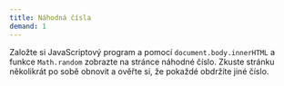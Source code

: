 ```yaml
---
title: Náhodná čísla
demand: 1
---
```


Založte si JavaScriptový program a pomocí `document.body.innerHTML` a funkce `Math.random` zobrazte na stránce náhodné číslo. Zkuste stránku několikrát po sobě obnovit a ověřte si, že pokaždé obdržíte jiné číslo.

<!--
---solution

```js
document.body.innerHTML = Math.random();
```
-->